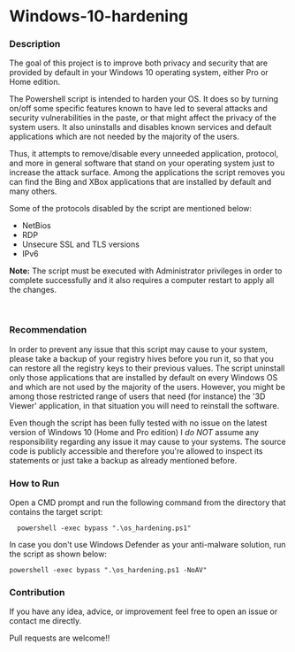 # Windows-10-hardening

### Description
The goal of this project is to improve both privacy and security that are provided by default in your Windows 10 operating system, either Pro or Home edition.

The Powershell script is intended to harden your OS. It does so by turning on/off some specific features known to have led to several attacks and security vulnerabilities in the paste, or that might affect the privacy of the system users. 
It also uninstalls and disables known services and default applications which are not needed by the majority of the users. 


Thus, it attempts to remove/disable every unneeded application, protocol, and more in general software that stand on your operating system just to increase the attack surface. Among the applications the script removes you can find the Bing and XBox applications that are installed by default and many others. 

Some of the protocols disabled by the script are mentioned below:
- NetBios
- RDP
- Unsecure SSL and TLS versions
- IPv6

**Note:** The script must be executed with Administrator privileges in order to complete successfully and it also requires a computer restart to apply all the changes. 

<br />


### Recommendation

In order to prevent any issue that this script may cause to your system, please take a backup of your registry hives before you run it, so that you can restore all the registry keys to their previous values. 
The script uninstall only those applications that are installed by default on every Windows OS and which are not used by the majority of the users. However, you might be among those restricted range of users that need (for instance) the '3D Viewer' application, in that situation you will need to reinstall the software. 


Even though the script has been fully tested with no issue on the latest version of Windows 10 (Home and Pro edition) I *do NOT* assume any responsibility regarding any issue it may cause to your systems. The source code is publicly accessible and therefore you're allowed to inspect its statements or just take a backup as already mentioned before.



### How to Run

Open a CMD prompt and run the following command from the directory that contains the target script:

      powershell -exec bypass ".\os_hardening.ps1"

In case you don't use Windows Defender as your anti-malware solution, run the script as shown below:

    powershell -exec bypass ".\os_hardening.ps1 -NoAV"

### Contribution

If you have any idea, advice, or improvement feel free to open an issue or contact me directly. 

Pull requests are welcome!!
